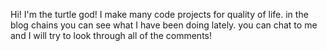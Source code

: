 Hi! I'm the turtle god! I make many code projects for quality of life. 
in the blog chains you can see what I have been doing lately. 
you can chat to me and I will try to look through all of the comments!
